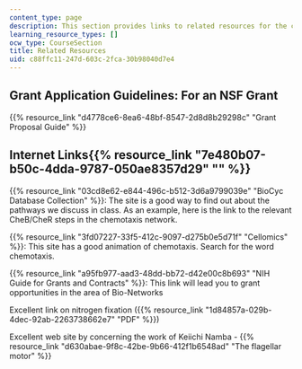 ```yaml
---
content_type: page
description: This section provides links to related resources for the course.
learning_resource_types: []
ocw_type: CourseSection
title: Related Resources
uid: c88ffc11-247d-603c-2fca-30b98040d7e4
---
```


Grant Application Guidelines: For an NSF Grant
----------------------------------------------

{{% resource_link "d4778ce6-8ea6-48bf-8547-2d8d8b29298c" "Grant Proposal Guide" %}}

Internet Links{{% resource_link "7e480b07-b50c-4dda-9787-050ae8357d29" "" %}}
------------------------------------------------------------------------------------------

{{% resource_link "03cd8e62-e844-496c-b512-3d6a9799039e" "BioCyc Database Collection" %}}: The site is a good way to find out about the pathways we discuss in class. As an example, here is the link to the relevant CheB/CheR steps in the chemotaxis network.

{{% resource_link "3fd07227-33f5-412c-9097-d275b0e5d71f" "Cellomics" %}}: This site has a good animation of chemotaxis. Search for the word chemotaxis.

{{% resource_link "a95fb977-aad3-48dd-bb72-d42e00c8b693" "NIH Guide for Grants and Contracts" %}}: This link will lead you to grant opportunities in the area of Bio-Networks

Excellent link on nitrogen fixation ({{% resource_link "1d84857a-029b-4dec-92ab-2263738662e7" "PDF" %}})

Excellent web site by concerning the work of Keiichi Namba - {{% resource_link "d630abae-9f8c-42be-9b66-412f1b6548ad" "The flagellar motor" %}}